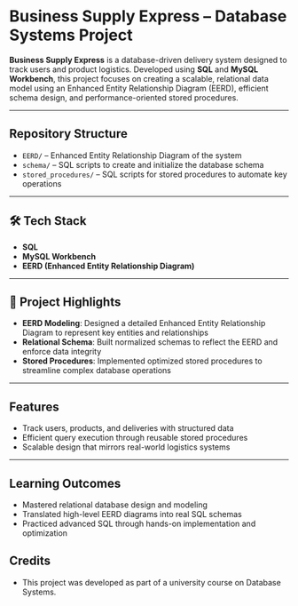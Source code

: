 # Business Supply Express – Database Systems Project

**Business Supply Express** is a database-driven delivery system designed to track users and product logistics. Developed using **SQL** and **MySQL Workbench**, this project focuses on creating a scalable, relational data model using an Enhanced Entity Relationship Diagram (EERD), efficient schema design, and performance-oriented stored procedures.

---

## Repository Structure

- `EERD/` – Enhanced Entity Relationship Diagram of the system  
- `schema/` – SQL scripts to create and initialize the database schema  
- `stored_procedures/` – SQL scripts for stored procedures to automate key operations  

---

## 🛠️ Tech Stack

- **SQL**
- **MySQL Workbench**
- **EERD (Enhanced Entity Relationship Diagram)**

---

## 🚀 Project Highlights

- **EERD Modeling**: Designed a detailed Enhanced Entity Relationship Diagram to represent key entities and relationships  
- **Relational Schema**: Built normalized schemas to reflect the EERD and enforce data integrity  
- **Stored Procedures**: Implemented optimized stored procedures to streamline complex database operations  

---

## Features

- Track users, products, and deliveries with structured data  
- Efficient query execution through reusable stored procedures  
- Scalable design that mirrors real-world logistics systems  

---

## Learning Outcomes

- Mastered relational database design and modeling  
- Translated high-level EERD diagrams into real SQL schemas  
- Practiced advanced SQL through hands-on implementation and optimization

## Credits
- This project was developed as part of a university course on Database Systems.


